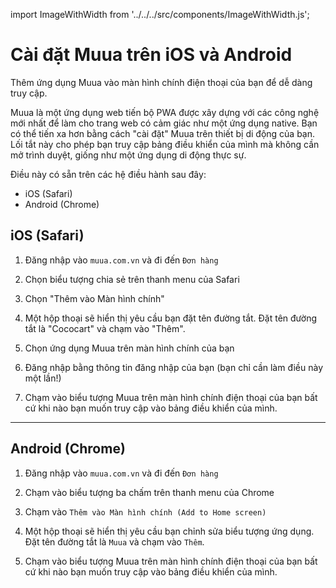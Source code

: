 import ImageWithWidth from '../../../src/components/ImageWithWidth.js';

# Cài đặt Muua trên iOS và Android

Thêm ứng dụng Muua vào màn hình chính điện thoại của bạn để dễ dàng truy cập.

Muua là một ứng dụng web tiến bộ PWA được xây dựng với các công nghệ mới nhất để làm cho trang web có cảm giác như một ứng dụng native. Bạn có thể tiến xa hơn bằng cách "cài đặt" Muua trên thiết bị di động của bạn. Lối tắt này cho phép bạn truy cập bảng điều khiển của mình mà không cần mở trình duyệt, giống như một ứng dụng di động thực sự.

Điều này có sẵn trên các hệ điều hành sau đây:

- iOS (Safari)
- Android (Chrome)

## iOS (Safari)

1. Đăng nhập vào `muua.com.vn` và đi đến `Đơn hàng`
2. Chọn biểu tượng chia sẻ trên thanh menu của Safari
3. Chọn "Thêm vào Màn hình chính"
4. Một hộp thoại sẽ hiển thị yêu cầu bạn đặt tên đường tắt. Đặt tên đường tắt là "Cococart" và chạm vào "Thêm".
   <ImageWithWidth src="/img/docs/caidat/1.png" alt="Image" width={230} /> <ImageWithWidth src="/img/docs/caidat/2.png" alt="Image" width={230} /> <ImageWithWidth src="/img/docs/caidat/3.png" alt="Image" width={230} />

5. Chọn ứng dụng Muua trên màn hình chính của bạn
6. Đăng nhập bằng thông tin đăng nhập của bạn (bạn chỉ cần làm điều này một lần!)
7. Chạm vào biểu tượng Muua trên màn hình chính điện thoại của bạn bất cứ khi nào bạn muốn truy cập vào bảng điều khiển của mình.
   <ImageWithWidth src="/img/docs/caidat/4.png" alt="Image" width={230} /> <ImageWithWidth src="/img/docs/caidat/5.png" alt="Image" width={230} /> <ImageWithWidth src="/img/docs/caidat/6.png" alt="Image" width={230} />

---

## Android (Chrome)

1. Đăng nhập vào `muua.com.vn` và đi đến `Đơn hàng`
2. Chạm vào biểu tượng ba chấm trên thanh menu của Chrome
3. Chạm vào `Thêm vào Màn hình chính (Add to Home screen)`
4. Một hộp thoại sẽ hiển thị yêu cầu bạn chỉnh sửa biểu tượng ứng dụng. Đặt tên đường tắt là `Muua` và chạm vào `Thêm`.
   <ImageWithWidth src="/img/docs/caidat/a1.png" alt="Image" width={230} /> <ImageWithWidth src="/img/docs/caidat/a2.png" alt="Image" width={230} /> <ImageWithWidth src="/img/docs/caidat/a3.png" alt="Image" width={230} />

5. Chạm vào biểu tượng Muua trên màn hình chính điện thoại của bạn bất cứ khi nào bạn muốn truy cập vào bảng điều khiển của mình.
   <ImageWithWidth src="/img/docs/caidat/a4.png" alt="Image" width={230} /> <ImageWithWidth src="/img/docs/caidat/a5.png" alt="Image" width={230} /> <ImageWithWidth src="/img/docs/caidat/a6.png" alt="Image" width={230} />
